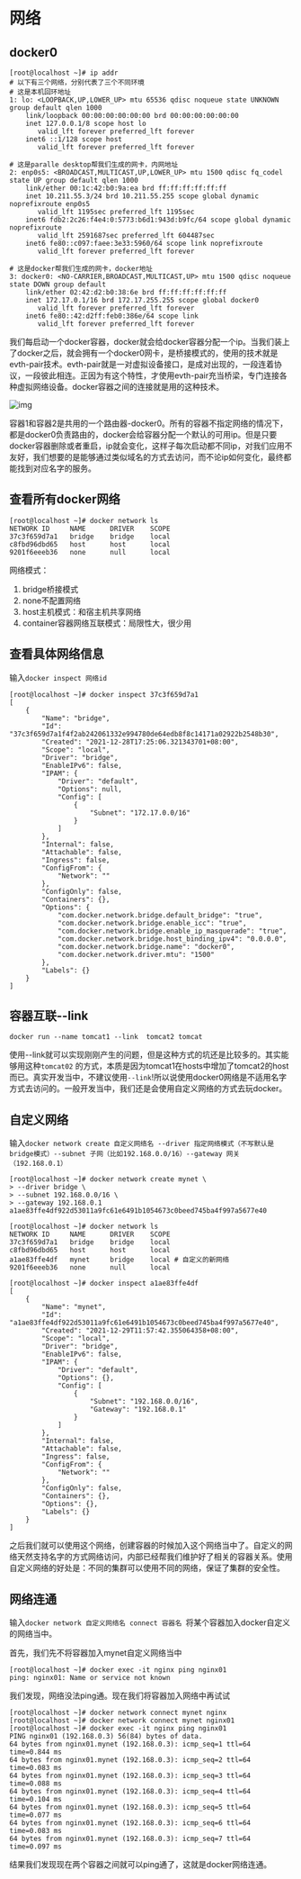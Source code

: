 # 网络

## docker0

```shell
[root@localhost ~]# ip addr
# 以下有三个网络，分别代表了三个不同环境
# 这是本机回环地址
1: lo: <LOOPBACK,UP,LOWER_UP> mtu 65536 qdisc noqueue state UNKNOWN group default qlen 1000
    link/loopback 00:00:00:00:00:00 brd 00:00:00:00:00:00
    inet 127.0.0.1/8 scope host lo
       valid_lft forever preferred_lft forever
    inet6 ::1/128 scope host
       valid_lft forever preferred_lft forever

# 这是paralle desktop帮我们生成的网卡，内网地址
2: enp0s5: <BROADCAST,MULTICAST,UP,LOWER_UP> mtu 1500 qdisc fq_codel state UP group default qlen 1000
    link/ether 00:1c:42:b0:9a:ea brd ff:ff:ff:ff:ff:ff
    inet 10.211.55.3/24 brd 10.211.55.255 scope global dynamic noprefixroute enp0s5
       valid_lft 1195sec preferred_lft 1195sec
    inet6 fdb2:2c26:f4e4:0:5773:b6d1:943d:b9fc/64 scope global dynamic noprefixroute
       valid_lft 2591687sec preferred_lft 604487sec
    inet6 fe80::c097:faee:3e33:5960/64 scope link noprefixroute
       valid_lft forever preferred_lft forever

# 这是docker帮我们生成的网卡，docker地址
3: docker0: <NO-CARRIER,BROADCAST,MULTICAST,UP> mtu 1500 qdisc noqueue state DOWN group default
    link/ether 02:42:d2:b0:38:6e brd ff:ff:ff:ff:ff:ff
    inet 172.17.0.1/16 brd 172.17.255.255 scope global docker0
       valid_lft forever preferred_lft forever
    inet6 fe80::42:d2ff:feb0:386e/64 scope link
       valid_lft forever preferred_lft forever
```

我们每启动一个docker容器，docker就会给docker容器分配一个ip。当我们装上了docker之后，就会拥有一个docker0网卡，是桥接模式的，使用的技术就是evth-pair技术。evth-pair就是一对虚拟设备接口，是成对出现的，一段连着协议，一段彼此相连。正因为有这个特性，才使用evth-pair充当桥梁，专门连接各种虚拟网络设备。docker容器之间的连接就是用的这种技术。

![img](https://github.com/jaylenchan/learning-summary/blob/main/pic/docker-%E5%AE%B9%E5%99%A8%E7%BD%91%E7%BB%9C.png?raw=true)

容器1和容器2是共用的一个路由器-docker0。所有的容器不指定网络的情况下，都是docker0负责路由的，docker会给容器分配一个默认的可用ip。但是只要docker容器删除或者重启，ip就会变化，这样子每次启动都不同ip，对我们应用不友好，我们想要的是能够通过类似域名的方式去访问，而不论ip如何变化，最终都能找到对应名字的服务。



## 查看所有docker网络

```shell
[root@localhost ~]# docker network ls
NETWORK ID     NAME      DRIVER    SCOPE
37c3f659d7a1   bridge    bridge    local
c8fbd96dbd65   host      host      local
9201f6eeeb36   none      null      local
```

网络模式：

1. bridge桥接模式
2. none不配置网络
3. host主机模式：和宿主机共享网络
4. container容器网络互联模式：局限性大，很少用



## 查看具体网络信息

输入`docker inspect 网络id`

```shell
[root@localhost ~]# docker inspect 37c3f659d7a1
[
    {
        "Name": "bridge",
        "Id": "37c3f659d7a1f4f2ab242061332e994780de64edb8f8c14171a02922b2548b30",
        "Created": "2021-12-28T17:25:06.321343701+08:00",
        "Scope": "local",
        "Driver": "bridge",
        "EnableIPv6": false,
        "IPAM": {
            "Driver": "default",
            "Options": null,
            "Config": [
                {
                    "Subnet": "172.17.0.0/16"
                }
            ]
        },
        "Internal": false,
        "Attachable": false,
        "Ingress": false,
        "ConfigFrom": {
            "Network": ""
        },
        "ConfigOnly": false,
        "Containers": {},
        "Options": {
            "com.docker.network.bridge.default_bridge": "true",
            "com.docker.network.bridge.enable_icc": "true",
            "com.docker.network.bridge.enable_ip_masquerade": "true",
            "com.docker.network.bridge.host_binding_ipv4": "0.0.0.0",
            "com.docker.network.bridge.name": "docker0",
            "com.docker.network.driver.mtu": "1500"
        },
        "Labels": {}
    }
]
```




## 容器互联--link

```shell
docker run --name tomcat1 --link  tomcat2 tomcat
```

使用--link就可以实现刚刚产生的问题，但是这种方式的坑还是比较多的。其实能够用这种`tomcat02`	的方式，本质是因为tomcat1在hosts中增加了tomcat2的host而已。真实开发当中，不建议使用`--link`!所以说使用docker0网络是不适用名字方式去访问的。一般开发当中，我们还是会使用自定义网络的方式去玩docker。



## 自定义网络

输入`docker network create 自定义网络名 --driver 指定网络模式（不写默认是bridge模式）--subnet 子网（比如192.168.0.0/16）--gateway 网关（192.168.0.1） `

```shell
[root@localhost ~]# docker network create mynet \
> --driver bridge \
> --subnet 192.168.0.0/16 \
> --gateway 192.168.0.1
a1ae83ffe4df922d53011a9fc61e6491b1054673c0beed745ba4f997a5677e40
```

```shell
[root@localhost ~]# docker network ls
NETWORK ID     NAME      DRIVER    SCOPE
37c3f659d7a1   bridge    bridge    local
c8fbd96dbd65   host      host      local
a1ae83ffe4df   mynet     bridge    local # 自定义的新网络
9201f6eeeb36   none      null      local
```

```shell
[root@localhost ~]# docker inspect a1ae83ffe4df
[
    {
        "Name": "mynet",
        "Id": "a1ae83ffe4df922d53011a9fc61e6491b1054673c0beed745ba4f997a5677e40",
        "Created": "2021-12-29T11:57:42.355064358+08:00",
        "Scope": "local",
        "Driver": "bridge",
        "EnableIPv6": false,
        "IPAM": {
            "Driver": "default",
            "Options": {},
            "Config": [
                {
                    "Subnet": "192.168.0.0/16",
                    "Gateway": "192.168.0.1"
                }
            ]
        },
        "Internal": false,
        "Attachable": false,
        "Ingress": false,
        "ConfigFrom": {
            "Network": ""
        },
        "ConfigOnly": false,
        "Containers": {},
        "Options": {},
        "Labels": {}
    }
]
```

之后我们就可以使用这个网络，创建容器的时候加入这个网络当中了。自定义的网络天然支持名字的方式网络访问，内部已经帮我们维护好了相关的容器关系。使用自定义网络的好处是：不同的集群可以使用不同的网络，保证了集群的安全性。

## 网络连通

输入`docker network 自定义网络名 connect 容器名 `将某个容器加入docker自定义的网络当中。

首先，我们先不将容器加入mynet自定义网络当中

```shell
[root@localhost ~]# docker exec -it nginx ping nginx01
ping: nginx01: Name or service not known
```

我们发现，网络没法ping通。现在我们将容器加入网络中再试试

```shell
[root@localhost ~]# docker network connect mynet nginx
[root@localhost ~]# docker network connect mynet nginx01
[root@localhost ~]# docker exec -it nginx ping nginx01
PING nginx01 (192.168.0.3) 56(84) bytes of data.
64 bytes from nginx01.mynet (192.168.0.3): icmp_seq=1 ttl=64 time=0.844 ms
64 bytes from nginx01.mynet (192.168.0.3): icmp_seq=2 ttl=64 time=0.083 ms
64 bytes from nginx01.mynet (192.168.0.3): icmp_seq=3 ttl=64 time=0.088 ms
64 bytes from nginx01.mynet (192.168.0.3): icmp_seq=4 ttl=64 time=0.104 ms
64 bytes from nginx01.mynet (192.168.0.3): icmp_seq=5 ttl=64 time=0.077 ms
64 bytes from nginx01.mynet (192.168.0.3): icmp_seq=6 ttl=64 time=0.083 ms
64 bytes from nginx01.mynet (192.168.0.3): icmp_seq=7 ttl=64 time=0.097 ms
```

结果我们发现现在两个容器之间就可以ping通了，这就是docker网络连通。
